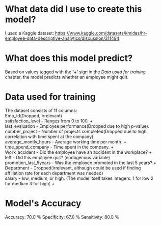 # What data did I use to create this model? 
  I used a Kaggle dataset: https://www.kaggle.com/datasets/kmldas/hr-employee-data-descriptive-analytics/discussion/311494

# What does this model predict?
  Based on values tagged with the '+' sign in the *Data used for training* chapter, the model predicts whether an employee might quit. 

# Data used for training
  The dataset consists of 11 columns: <br>
  Emp_Id(Dropped, irrelevant)	<br>
  satisfaction_level - Ranges from 0 to 100. *+*<br>
  last_evaluation	- Employee performance(Dropped due to high p-value).<br>
  number_project - Number of projects completed(Dropped due to high correlation with time spent at the company).<br>
  average_montly_hours - Average working time per month. *+*<br>
  time_spend_company	- Time spent in the company. *+*<br>
  Work_accident	- Did the employee have an accident in the workplace? *+*<br>
  left - Did this employee quit? (endogenous variable) <br>
  promotion_last_5years	- Was the employee promoted in the last 5 years? *+*<br>
  Department - Dropped(irrelevant, although could be used if finding affiliation rate for each department was needed)<br>
  salary - low, medium, or high. (The model itself takes integers: 
                                1 for low
                                2 for medium
                                3 for high) *+*
# Model's Accuracy
  Accuracy:  70.0 %
  Specificity:  67.0 %
  Sensitivity:  80.0 %
